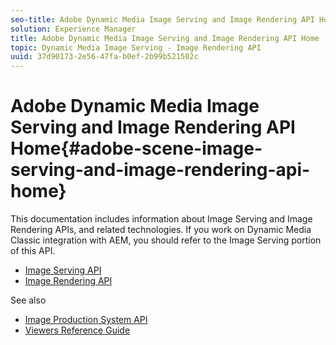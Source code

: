 ```yaml
---
seo-title: Adobe Dynamic Media Image Serving and Image Rendering API Home
solution: Experience Manager
title: Adobe Dynamic Media Image Serving and Image Rendering API Home
topic: Dynamic Media Image Serving - Image Rendering API
uuid: 37d90173-2e56-47fa-b0ef-2b99b521502c
---
```


# Adobe Dynamic Media Image Serving and Image Rendering API Home{#adobe-scene-image-serving-and-image-rendering-api-home}

This documentation includes information about Image Serving and Image Rendering APIs, and related technologies. If you work on Dynamic Media Classic integration with AEM, you should refer to the Image Serving portion of this API.

* [Image Serving API](/help/aem-is-ir-api/is-api/image-serving-api-ref/c-is-home.md)
* [Image Rendering API](/help/aem-is-ir-api/ir-api/image-rendering-api-ref/c-ir-home.md)

See also

* [Image Production System API](/help/aem-ips-api/c-overview.md)
* [Viewers Reference Guide](/help/aem-viewers-ref/c-release-notes/c-rn-07-08-19.md)
